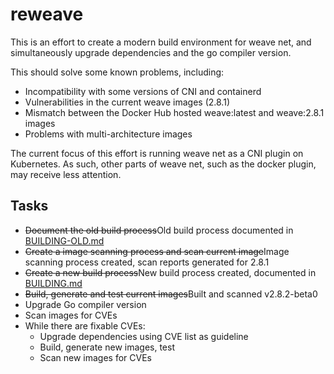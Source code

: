 # reweave

This is an effort to create a modern build environment for weave net, and simultaneously upgrade dependencies and the go compiler version.

This should solve some known problems, including:
* Incompatibility with some versions of CNI and containerd
* Vulnerabilities in the current weave images (2.8.1)
* Mismatch between the Docker Hub hosted weave:latest and weave:2.8.1 images
* Problems with multi-architecture images

The current focus of this effort is running weave net as a CNI plugin on Kubernetes. As such, other parts of weave net, such as the docker plugin, may receive less attention.

## Tasks

* ~~Document the old build process~~Old build process documented in [BUILDING-OLD.md](BUILDING-OLD.md)
* ~~Create a image scanning process and scan current image~~Image scanning process created, scan reports generated for 2.8.1
* ~~Create a new build process~~New build process created, documented in [BUILDING.md](BUILDING.md)
* ~~Build, generate and test current images~~Built and scanned v2.8.2-beta0
* Upgrade Go compiler version
* Scan images for CVEs
* While there are fixable CVEs: 
    * Upgrade dependencies using CVE list as guideline
    * Build, generate new images, test
    * Scan new images for CVEs
